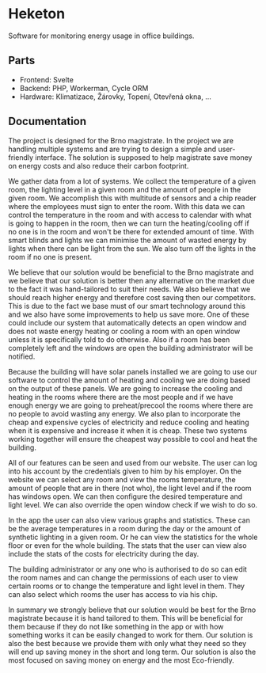 # Heketon
Software for monitoring energy usage in office buildings. 

## Parts
- Frontend: Svelte
- Backend: PHP, Workerman, Cycle ORM
- Hardware: Klimatizace, Žárovky, Topení, Otevřená okna, ...

## Documentation
The project is designed for the Brno magistrate. In the project we are handling multiple systems and are trying to design a simple and user-friendly interface. The solution is supposed to help magistrate save money on energy costs and also reduce their carbon footprint.

We gather data from a lot of systems. We collect the temperature of a given room, the lighting level in a given room and the amount of people in the given room. We accomplish this with multitude of sensors and a chip reader where the employees must sign to enter the room. With this data we can control the temperature in the room and with access to calendar with what is going to happen in the room, then we can turn the heating/cooling off if no one is in the room and won't be there for extended amount of time. With smart blinds and lights we can minimise the amount of wasted energy by lights when there can be light from the sun. We also turn off the lights in the room if no one is present.

We believe that our solution would be beneficial to the Brno magistrate and we believe that our solution is better then any alternative on the market due to the fact it was hand-tailored to suit their needs. We also believe that we should reach higher energy and therefore cost saving then our competitors. This is due to the fact we base must of our smart technology around this and we also have some improvements to help us save more. One of these could include our system that automatically detects an open window and does not waste energy heating or cooling a room with an open window unless it is specifically told to do otherwise. Also if a room has been completely left and the windows are open the building administrator will be notified.

Because the building will have solar panels installed we are going to use our software to control the amount of heating and cooling we are doing based on the output of these panels. We are going to increase the cooling and heating in the rooms where there are the most people and if we have enough energy we are going to preheat/precool the rooms where there are no people to avoid wasting any energy. We also plan to incorporate the cheap and expensive cycles of electricity and reduce cooling and heating when it is expensive and increase it when it is cheap. These two systems working together will ensure the cheapest way possible to cool and heat the building.

All of our features can be seen and used from our website. The user can log into his account by the credentials given to him by his employer. On the website we can select any room and view the rooms temperature, the amount of people that are in there (not who), the light level and if the room has windows open. We can then configure the desired temperature and light level. We can also override the open window check if we wish to do so.

In the app the user can also view various graphs and statistics. These can be the average temperatures in a room during the day or the amount of synthetic lighting in a given room. Or he can view the statistics for the whole floor or even for the whole building. The stats that the user can view also include the stats of the costs for electricity during the day.

The building administrator or any one who is authorised to do so can edit the room names and can change the permissions of each user to view certain rooms or to change the temperature and light level in them. They can also select which rooms the user has access to via his chip.

In summary we strongly believe that our solution would be best for the Brno magistrate because it is hand tailored to them. This will be beneficial for them because if they do not like something in the app or with how something works it can be easily changed to work for them. Our solution is also the best because we provide them with only what they need so they will end up saving money in the short and long term. Our solution is also the most focused on saving money on energy and the most Eco-friendly.

